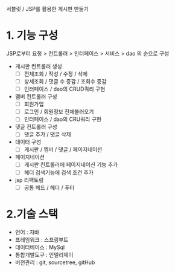 서블릿 / JSP를 활용한 게시판 만들기

# 1. 기능 구성
JSP로부터 요청 > 컨트롤러 > 인터페이스 > 서비스 > dao 의 순으로 구성

- 게시판 컨트롤러 생성
  - [ ] 전체조회 / 작성 / 수정 / 삭제
  - [ ] 상세조회 / 댓글 수 증감 / 조회수 증감
  - [ ] 인터페이스 / dao의 CRUD쿼리 구현
     
- 멤버 컨트롤러 구성
  - [ ] 회원가입
  - [ ] 로그인 / 회원정보 전체불러오기
  - [ ] 인터페이스 / dao의 CRU쿼리 구현

- 댓글 컨트롤러 구성
  - [ ] 댓글 추가 / 댓글 삭제
     
- 데이터 구성
  - [ ] 게시판 / 멤버 / 댓글 / 페이지네이션

- 페이지네이션
  - [ ] 게시판 컨트롤러에 페이지네이션 기능 추가
  - [ ] 헤더 검색기능에 검색 조건 추가

- jsp 리팩토링
  - [ ] 공통 헤드 / 헤더 / 푸터 

# 2.기술 스택
 - 언어 : 자바
 - 프레임워크 : 스프링부트
 - 데이터베이스 : MySql
 - 통합개발도구 : 인텔리제이
 - 버전관리 : git, sourcetree, gitHub